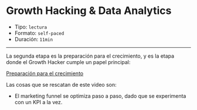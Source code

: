 # Growth Hacking & Data Analytics

* Tipo: `lectura`
* Formato: `self-paced`
* Duración: `11min`

***

La segunda etapa es la preparación para el crecimiento, y es la
etapa donde el Growth Hacker cumple un papel principal:

[Preparación para el crecimiento](https://www.useloom.com/share/49981de01b884e9096eece617627be58)

Las cosas que se rescatan de este video son:

* El marketing funnel se optimiza paso a paso, dado que se 
experimenta con un KPI a la vez.
